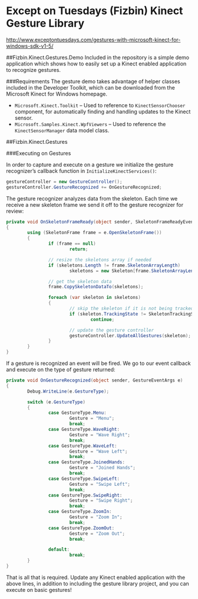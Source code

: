 Except on Tuesdays (Fizbin) Kinect Gesture Library
==================================================
http://www.exceptontuesdays.com/gestures-with-microsoft-kinect-for-windows-sdk-v1-5/

##Fizbin.Kinect.Gestures.Demo
Included in the repository is a simple demo application which shows how to easily set up a Kinect enabled application to recognize gestures.

###Requirements
The gesture demo takes advantage of helper classes included in the Developer Toolkit, which can be downloaded from the Microsoft Kinect for Windows homepage.
* `Microsoft.Kinect.Toolkit` – Used to reference to `KinectSensorChooser` component, for automatically finding and handling updates to the Kinect sensor.
* `Microsoft.Samples.Kinect.WpfViewers` – Used to reference the `KinectSensorManager` data model class.

##Fizbin.Kinect.Gestures

###Executing on Gestures

In order to capture and execute on a gesture we initialize the gesture recognizer’s callback function in `InitializeKinectServices()`:

```csharp
gestureController = new GestureController();
gestureController.GestureRecognized += OnGestureRecognized;
```

The gesture recognizer analyzes data from the skeleton.  Each time we receive a new skeleton frame we send it off to the gesture recognizer for review:

```csharp
private void OnSkeletonFrameReady(object sender, SkeletonFrameReadyEventArgs e)
{
        using (SkeletonFrame frame = e.OpenSkeletonFrame())
        {
                if (frame == null)
                        return;

                // resize the skeletons array if needed
                if (skeletons.Length != frame.SkeletonArrayLength)
                        skeletons = new Skeleton[frame.SkeletonArrayLength];

                // get the skeleton data
                frame.CopySkeletonDataTo(skeletons);

                foreach (var skeleton in skeletons)
                {
                        // skip the skeleton if it is not being tracked
                        if (skeleton.TrackingState != SkeletonTrackingState.Tracked)
                                continue;

                        // update the gesture controller
                        gestureController.UpdateAllGestures(skeleton);
                }
        }
}
```

If a gesture is recognized an event will be fired.  We go to our event callback and execute on the type of gesture returned:

```csharp
private void OnGestureRecognized(object sender, GestureEventArgs e)
{
        Debug.WriteLine(e.GestureType);

        switch (e.GestureType)
        {
                case GestureType.Menu:
                        Gesture = "Menu";
                        break;
                case GestureType.WaveRight:
                        Gesture = "Wave Right";
                        break;
                case GestureType.WaveLeft:
                        Gesture = "Wave Left";
                        break;
                case GestureType.JoinedHands:
                        Gesture = "Joined Hands";
                        break;
                case GestureType.SwipeLeft:
                        Gesture = "Swipe Left";
                        break;
                case GestureType.SwipeRight:
                        Gesture = "Swipe Right";
                        break;
                case GestureType.ZoomIn:
                        Gesture = "Zoom In";
                        break;
                case GestureType.ZoomOut:
                        Gesture = "Zoom Out";
                        break;

                default:
                        break;
        }
}
```

That is all that is required.  Update any Kinect enabled application with the above lines, in addition to including the gesture library project, and you can execute on basic gestures!